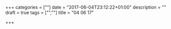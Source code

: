 +++
categories = [""]
date = "2017-06-04T23:12:22+01:00"
description = ""
draft = true
tags = ["",""]
title = "04 06 17"

+++


